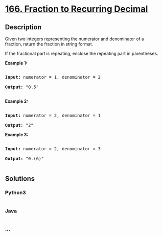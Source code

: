 # [166. Fraction to Recurring Decimal](https://leetcode.com/problems/fraction-to-recurring-decimal)

## Description
<p>Given two integers representing the numerator and denominator of a fraction, return the fraction in string format.</p>



<p>If the fractional part is repeating, enclose the repeating part in parentheses.</p>



<p><strong>Example 1:</strong></p>



<pre>

<strong>Input:</strong> numerator = 1, denominator = 2

<strong>Output:</strong> &quot;0.5&quot;

</pre>



<p><strong>Example 2:</strong></p>



<pre>

<strong>Input:</strong> numerator = 2, denominator = 1

<strong>Output:</strong> &quot;2&quot;</pre>



<p><strong>Example 3:</strong></p>



<pre>

<strong>Input:</strong> numerator = 2, denominator = 3

<strong>Output: </strong>&quot;0.(6)&quot;

</pre>




## Solutions


<!-- tabs:start -->

### **Python3**

```python

```

### **Java**

```java

```

### **...**
```

```

<!-- tabs:end -->